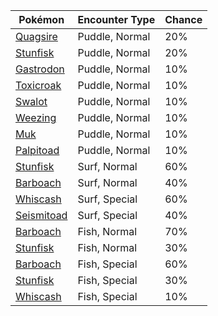 | Pokémon | Encounter Type | Chance |
| --- | --- | --- |
| [Quagsire](../pokemon/quagsire.md/) | Puddle, Normal | 20% |
| [Stunfisk](../pokemon/stunfisk.md/) | Puddle, Normal | 20% |
| [Gastrodon](../pokemon/gastrodon.md/) | Puddle, Normal | 10% |
| [Toxicroak](../pokemon/toxicroak.md/) | Puddle, Normal | 10% |
| [Swalot](../pokemon/swalot.md/) | Puddle, Normal | 10% |
| [Weezing](../pokemon/weezing.md/) | Puddle, Normal | 10% |
| [Muk](../pokemon/muk.md/) | Puddle, Normal | 10% |
| [Palpitoad](../pokemon/palpitoad.md/) | Puddle, Normal | 10% |
| [Stunfisk](../pokemon/stunfisk.md/) | Surf, Normal | 60% |
| [Barboach](../pokemon/barboach.md/) | Surf, Normal | 40% |
| [Whiscash](../pokemon/whiscash.md/) | Surf, Special | 60% |
| [Seismitoad](../pokemon/seismitoad.md/) | Surf, Special | 40% |
| [Barboach](../pokemon/barboach.md/) | Fish, Normal | 70% |
| [Stunfisk](../pokemon/stunfisk.md/) | Fish, Normal | 30% |
| [Barboach](../pokemon/barboach.md/) | Fish, Special | 60% |
| [Stunfisk](../pokemon/stunfisk.md/) | Fish, Special | 30% |
| [Whiscash](../pokemon/whiscash.md/) | Fish, Special | 10% |
